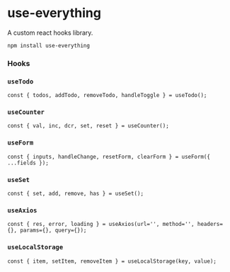 # use-everything
A custom react hooks library.

```
npm install use-everything
```

### Hooks
### `useTodo`
```
const { todos, addTodo, removeTodo, handleToggle } = useTodo();
```
### `useCounter`
```
const { val, inc, dcr, set, reset } = useCounter();
```
### `useForm`
```
const { inputs, handleChange, resetForm, clearForm } = useForm({ ...fields });
```
### `useSet`
```
const { set, add, remove, has } = useSet();
```
### `useAxios`
```
const { res, error, loading } = useAxios(url='', method='', headers={}, params={}, query={});
```
### `useLocalStorage`
```
const { item, setItem, removeItem } = useLocalStorage(key, value);
```